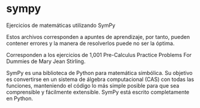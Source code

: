 # sympy
Ejercicios de matemáticas utilizando SymPy

Estos archivos corresponden a apuntes de aprendizaje, por tanto, pueden contener errores y la manera de resolverlos puede no ser la óptima.

Corresponden a los ejercicios de 1,001 Pre-Calculus Practice Problems For Dummies de Mary Jean Stirling.

SymPy es una biblioteca de Python para matemática simbólica. Su objetivo es convertirse en un sistema de álgebra computacional (CAS) con todas 
las funciones, manteniendo el código lo más simple posible para que sea comprensible y fácilmente extensible. SymPy está escrito completamente 
en Python.
